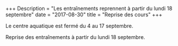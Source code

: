 +++
Description = "Les entraînements reprennent à partir du lundi 18 septembre"
date = "2017-08-30"
title = "Reprise des cours"
+++

Le centre aquatique est fermé du 4 au 17 septembre.

Reprise des entraînements à partir du lundi 18 septembre.

